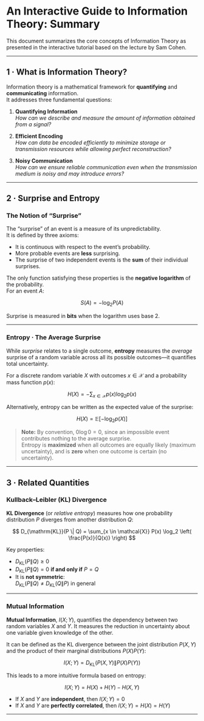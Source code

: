 # An Interactive Guide to Information Theory: Summary

This document summarizes the core concepts of Information Theory as presented in the interactive tutorial based on the lecture by Sam Cohen.

---

## 1 · What is Information Theory?

Information theory is a mathematical framework for **quantifying** and **communicating** information.  
It addresses three fundamental questions:

1. **Quantifying Information**  
   *How can we describe and measure the amount of information obtained from a signal?*

2. **Efficient Encoding**  
   *How can data be encoded efficiently to minimize storage or transmission resources while allowing perfect reconstruction?*

3. **Noisy Communication**  
   *How can we ensure reliable communication even when the transmission medium is noisy and may introduce errors?*

---

## 2 · Surprise and Entropy

### The Notion of “Surprise”

The “surprise” of an event is a measure of its unpredictability.  
It is defined by three axioms:

- It is continuous with respect to the event’s probability.  
- More probable events are **less** surprising.  
- The surprise of two independent events is the **sum** of their individual surprises.

The only function satisfying these properties is the **negative logarithm** of the probability.  
For an event $A$:

$$
S(A) = -\log_2 P(A)
$$

Surprise is measured in **bits** when the logarithm uses base 2.

---

### Entropy · The Average Surprise

While *surprise* relates to a single outcome, **entropy** measures the *average* surprise of a random variable across all its possible outcomes—it quantifies total uncertainty.

For a discrete random variable $X$ with outcomes $x \in \mathcal{X}$ and a probability mass function $p(x)$:

$$
H(X) = - \sum_{x \in \mathcal{X}} p(x) \log_2 p(x)
$$

Alternatively, entropy can be written as the expected value of the surprise:

$$
H(X) = \mathbb{E}[-\log_2 p(X)]
$$

> **Note:** By convention, $0 \log 0 = 0$, since an impossible event contributes nothing to the average surprise.  
> Entropy is **maximized** when all outcomes are equally likely (maximum uncertainty), and is **zero** when one outcome is certain (no uncertainty).

---

## 3 · Related Quantities

### Kullback–Leibler (KL) Divergence

**KL Divergence** (or *relative entropy*) measures how one probability distribution $P$ diverges from another distribution $Q$:

$$
D_{\mathrm{KL}}(P \| Q) = \sum_{x \in \mathcal{X}} P(x) \log_2 \left( \frac{P(x)}{Q(x)} \right)
$$

Key properties:

- $D_{\mathrm{KL}}(P \| Q) \geq 0$
- $D_{\mathrm{KL}}(P \| Q) = 0$ **if and only if** $P = Q$
- It is **not symmetric**:  
  $D_{\mathrm{KL}}(P \| Q) \neq D_{\mathrm{KL}}(Q \| P)$ in general

---

### Mutual Information

**Mutual Information**, $I(X;Y)$, quantifies the dependency between two random variables $X$ and $Y$. It measures the reduction in uncertainty about one variable given knowledge of the other.

It can be defined as the KL divergence between the joint distribution $P(X,Y)$ and the product of their marginal distributions $P(X)P(Y)$:

$$
I(X;Y) = D_{\mathrm{KL}}(P(X,Y) \| P(X)P(Y))
$$

This leads to a more intuitive formula based on entropy:

$$
I(X;Y) = H(X) + H(Y) - H(X, Y)
$$

- If $X$ and $Y$ are **independent**, then $I(X;Y) = 0$
- If $X$ and $Y$ are **perfectly correlated**, then $I(X;Y) = H(X) = H(Y)$

---

